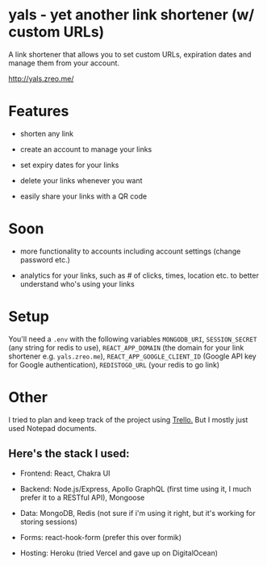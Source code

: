 # yals - yet another link shortener (w/ custom URLs)

A link shortener that allows you to set custom URLs, expiration dates and manage them from your account.

http://yals.zreo.me/

# Features

* shorten any link

* create an account to manage your links

* set expiry dates for your links

* delete your links whenever you want

* easily share your links with a QR code

# Soon

* more functionality to accounts including account settings (change password etc.)

* analytics for your links, such as # of clicks, times, location etc. to better understand who's using your links

# Setup

You'll need a ```.env``` with the following variables ```MONGODB_URI```, ```SESSION_SECRET``` (any string for redis to use), ```REACT_APP_DOMAIN``` (the domain for your link shortener e.g. ```yals.zreo.me```), ```REACT_APP_GOOGLE_CLIENT_ID``` (Google API key for Google authentication), ```REDISTOGO_URL``` (your redis to go link)

# Other

I tried to plan and keep track of the project using [Trello.](https://trello.com/b/CNWKN2k5/linkshortener) But I mostly just used Notepad documents.

## Here's the stack I used:

* Frontend: React, Chakra UI

* Backend: Node.js/Express, Apollo GraphQL (first time using it, I much prefer it to a RESTful API), Mongoose

* Data: MongoDB, Redis (not sure if i'm using it right, but it's working for storing sessions)

* Forms: react-hook-form (prefer this over formik)

* Hosting: Heroku (tried Vercel and gave up on DigitalOcean)